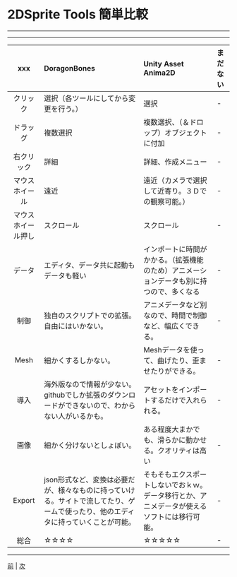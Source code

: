 
# 2DSprite Tools 簡単比較 
---



--- 

|xxx|DoragonBones|Unity Asset Anima2D|まだない|
|:--:|:--|:--|:--|
|クリック|選択（各ツールにしてから変更を行う。）|選択|-|
|ドラッグ|複数選択|複数選択、（＆ドロップ）オブジェクトに付加|-|
|右クリック|詳細|詳細、作成メニュー|-|
|マウスホイール|遠近|遠近（カメラで選択して近寄り。３Ｄでの観察可能。）|-|
|マウスホイール押し|スクロール|スクロール|-|
|データ|エディタ、データ共に起動もデータも軽い|インポートに時間がかかる。（拡張機能のため）アニメーションデータも別に持つので、多くなる|-|
|制御|独自のスクリプトでの拡張。自由にはいかない。|アニメデータなど別なので、時間で制御など、幅広くできる。|-|
|Mesh|細かくするしかない。|Meshデータを使って、曲げたり、歪ませたりができる。|-|
|導入|海外版なので情報が少ない。githubでしか拡張のダウンロードができないので、わからない人がいるかも。|アセットをインポートするだけで入れられる。|-|
|画像|細かく分けないとしょぼい。|ある程度大まかでも、滑らかに動かせる。クオリティは高い|-|
|Export|json形式など、変換は必要だが、様々なものに持っていける。サイトで流してたり、ゲームで使ったり、他のエディタに持っていくことが可能。|そもそもエクスポートしないでおｋｗ。データ移行とか、アニメデータが使えるソフトには移行可能。|-|
|総合|☆☆☆☆|☆☆☆☆☆|-|

---


[前](https://github.com/175B005/weekreport4) | [次](https://github.com/175B005/weekreport6)
